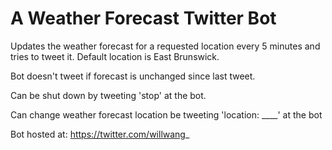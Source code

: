 # A Weather Forecast Twitter Bot
Updates the weather forecast for a requested location every 5 minutes and tries to tweet it. Default location is East Brunswick.

Bot doesn't tweet if forecast is unchanged since last tweet.

Can be shut down by tweeting 'stop' at the bot.

Can change weather forecast location be tweeting 'location: \_\_\_\_' at the bot

Bot hosted at: https://twitter.com/willwang_
